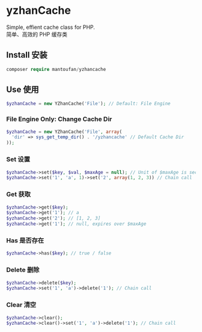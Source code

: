 # yzhanCache
Simple, effient cache class for PHP.  
简单、高效的 PHP 缓存类  
## Install 安装
```php
composer require mantoufan/yzhancache
```
## Use 使用
```php
$yzhanCache = new YZhanCache('File'); // Default: File Engine 
```
### File Engine Only: Change Cache Dir
```php
$yzhanCache = new YZhanCache('File', array(
  'dir' => sys_get_temp_dir() . '/yzhancache' // Default Cache Dir
));
```
### Set 设置  
```php
$yzhanCache->set($key, $val, $maxAge = null); // Unit of $maxAge is seconds
$yzhanCache->set('1', 'a', 1)->set('2', array(1, 2, 3)) // Chain call
```
### Get 获取
```php
$yzhanCache->get($key);
$yzhanCache->get('1'); // a
$yzhanCache->get('2'); // [1, 2, 3]
$yzhanCache->get('1'); // null, expires over $maxAge
```
### Has 是否存在
```php
$yzhanCache->has($key); // true / false
```
### Delete 删除
```php
$yzhanCache->delete($key);
$yzhanCache->set('1', 'a')->delete('1'); // Chain call
```
### Clear 清空
```php
$yzhanCache->clear();
$yzhanCache->clear()->set('1', 'a')->delete('1'); // Chain call
```